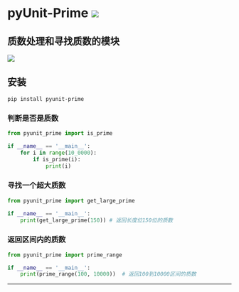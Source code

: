 # **pyUnit-Prime** [![](https://gitee.com/tyoui/logo/raw/master/logo/photolog.png)][1]

## 质数处理和寻找质数的模块
[![](https://img.shields.io/badge/Python-3.7-green.svg)](https://pypi.org/project/pyunit-prime/)


## 安装
    pip install pyunit-prime
    
### 判断是否是质数
```python
from pyunit_prime import is_prime

if __name__ == '__main__':
    for i in range(10_0000):
        if is_prime(i):
            print(i)
```

### 寻找一个超大质数
```python
from pyunit_prime import get_large_prime

if __name__ == '__main__':
    print(get_large_prime(150)) # 返回长度位150位的质数
```

### 返回区间内的质数
```python
from pyunit_prime import prime_range

if __name__ == '__main__':
    print(prime_range(100, 10000))  # 返回100到10000区间的质数
```


***
[1]: https://blog.jtyoui.com
